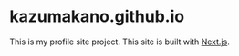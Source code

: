 # kazumakano.github.io
This is my profile site project.
This site is built with [Next.js](https://nextjs.org/).
